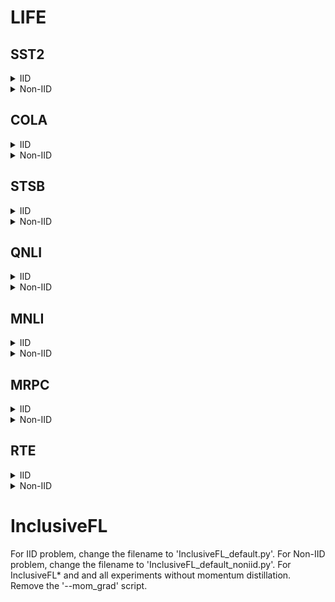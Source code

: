 # LIFE
## SST2
<details>
  <summary>IID</summary>
  <pre><code>python LIFE.py --model_name_or_path roberta-base --task_name sst2 --local_cls --local_one --local_pooler --mom_grad --mom_beta 0.2 --log_round 5 --portion 1 1 1 --pick_percentage 0.1 --rounds 100  --strategy split --leader_epoch 5 --num_users 1000 --seed 1762505000
  </code></pre>
</details>

<details>
  <summary>Non-IID</summary>
  <pre><code>python LIFE_noniid.py --model_name_or_path roberta-base --task_name sst2 --local_cls --local_one --local_pooler --mom_grad --mom_beta 0.2 --log_round 5 --portion 5 3 2 --pick_percentage 0.1 --rounds 100 --strategy split --sample_ratio 0.027 --leader_epoch 5 --num_users 1000 --manual_distribution --seed 1762505000
  </code></pre>
</details>


## COLA
<details>
  <summary>IID</summary>
  <pre><code>python LIFE_noiid.py --model_name_or_path roberta-base --task_name cola --local_cls --local_one --local_pooler --mom_grad --mom_beta 0.2 --log_round 5 --portion 5 3 2 --group 9 9 9 --pick_percentage 0.1 --rounds 100 --strategy split --sample_ratio 0.027 --leader_epoch 5 --num_users 100 --manual_distribution --seed 3829044447
  </code></pre>
</details>

<details>
  <summary>Non-IID</summary>
  <pre><code>python LIFE_noiid.py --model_name_or_path roberta-base --task_name cola --local_cls --local_one --local_pooler --mom_grad --mom_beta 0.2 --log_round 5 --portion 5 3 2  --pick_percentage 0.1 --rounds 100 --strategy split --sample_ratio 0.027 --leader_epoch 5 --num_users 100 --manual_distribution --seed 3829044447
  </code></pre>
</details>



## STSB
<details>
  <summary>IID</summary>
  <pre><code>python LIFE.py --model_name_or_path roberta-base --task_name stsb --local_cls --local_one --local_pooler --mom_grad --mom_beta 0.2 --log_round 5 --portion 1 1 1 --group 9 9 9 --group_proportions 0.33 0.33 0.33 --pick_percentage 0.1 --rounds 100 --strategy split --sample_ratio 0.27 --leader_epoch 5 --num_users 100
  </code></pre>
</details>

<details>
  <summary>Non-IID</summary>
  <pre><code>python LIFE_noniid.py --model_name_or_path roberta-base --task_name stsb --local_cls --local_one --local_pooler --mom_grad --mom_beta 0.2 --log_round 5 --portion 1 1 1 --group 9 9 9 --group_proportions 0.2 0.3 0.5 --pick_percentage 0.1 --rounds 100 --strategy split --sample_ratio 0.27 --leader_epoch 5 --num_users 100 --manual_distribution
  </code></pre>
</details>

## QNLI
<details>
  <summary>IID</summary>
  <pre><code>python LIFE.py --model_name_or_path roberta-base --task_name qnli --local_cls --local_one --local_pooler --mom_grad --mom_beta 0.2 --log_round 5 --portion 1 1 1 --pick_percentage 0.1 --rounds 100 --strategy split --sample_ratio 0.027 --leader_epoch 5 --num_users 1000 --seed 2512399976
  </code></pre>
</details>

<details>
  <summary>Non-IID</summary>
  <pre><code>python LIFE_noiid.py --model_name_or_path roberta-base --task_name qnli --local_cls --local_one --local_pooler --mom_grad --mom_beta 0.2 --log_round 5 --portion 5 3 2 --pick_percentage 0.1 --rounds 100 --strategy split --sample_ratio 0.027 --leader_epoch 5 --num_users 1000 --seed 2512399976 --manual_distribution
  </code></pre>
</details>


## MNLI
<details>
  <summary>IID</summary>
  <pre><code>python LIFE.py --model_name_or_path roberta-base --task_name mnli --local_cls --local_one --local_pooler --mom_grad --mom_beta 0.2 --log_round 5 --portion 1 1 1 --pick_percentage 0.1 --rounds 100 --strategy split --sample_ratio 0.0027 --leader_epoch 5 --num_users 10000 --per_device_eval_batch_size 32 --per_device_train_batch_size 32 --seed 3301259171
  </code></pre>
</details>

<details>
  <summary>Non-IID</summary>
  <pre><code>python LIFE_noiid.py --model_name_or_path roberta-base --task_name mnli --local_cls --local_one --local_pooler --mom_grad --mom_beta 0.2 --log_round 5 --portion 5 3 2 --pick_percentage 0.1 --rounds 100 --strategy split --sample_ratio 0.0027 --leader_epoch 5 --num_users 10000 --per_device_eval_batch_size 32 --per_device_train_batch_size 32 --seed 3301259171 --manual_distribution
  </code></pre>
</details>



## MRPC
<details>
  <summary>IID</summary>
  <pre><code>python LIFE.py --model_name_or_path roberta-base --task_name mrpc --local_cls --local_one --local_pooler --mom_grad --mom_beta 0.2 --log_round 5 --portion 1 1 1 --pick_percentage 0.1 --rounds 100 --strategy split --sample_ratio 0.27 --leader_epoch 5 --num_users 100 --seed 1046058099
  </code></pre>
</details>

<details>
  <summary>Non-IID</summary>
  <pre><code>python LIFE_noniid.py --model_name_or_path roberta-base --task_name mrpc --local_cls --local_one --local_pooler --mom_grad --mom_beta 0.2 --log_round 5 --portion 5 3 2 --pick_percentage 0.1 --rounds 100 --strategy split --sample_ratio 0.27 --leader_epoch 5 --num_users 100 --manual_distribution --seed 1046058099
  </code></pre>
</details>



## RTE
<details>
  <summary>IID</summary>
  <pre><code>python LIFE.py --model_name_or_path roberta-base --task_name rte --local_cls --local_one --local_pooler --mom_grad --mom_beta 0.2 --log_round 5 --portion 1 1 1 --pick_percentage 0.1 --rounds 100 --strategy split --sample_ratio 0.27 --leader_epoch 5 --num_users 100 --seed 1661086535
  </code></pre>
</details>

<details>
  <summary>Non-IID</summary>
  <pre><code>python LIFE_noniid.py --model_name_or_path roberta-base --task_name rte --local_cls --local_one --local_pooler --mom_grad --mom_beta 0.2 --log_round 5 --portion 5 3 2 --pick_percentage 0.1 --rounds 100 --strategy split --sample_ratio 0.27 --leader_epoch 5 --num_users 100 --manual_distribution  --seed 1661086535
  </code></pre>
</details>

# InclusiveFL
For IID problem, change the filename to 'InclusiveFL_default.py'. 
For Non-IID problem, change the filename to 'InclusiveFL_default_noniid.py'.
For InclusiveFL* and and all experiments without momentum distillation. Remove the '--mom_grad' script.



















